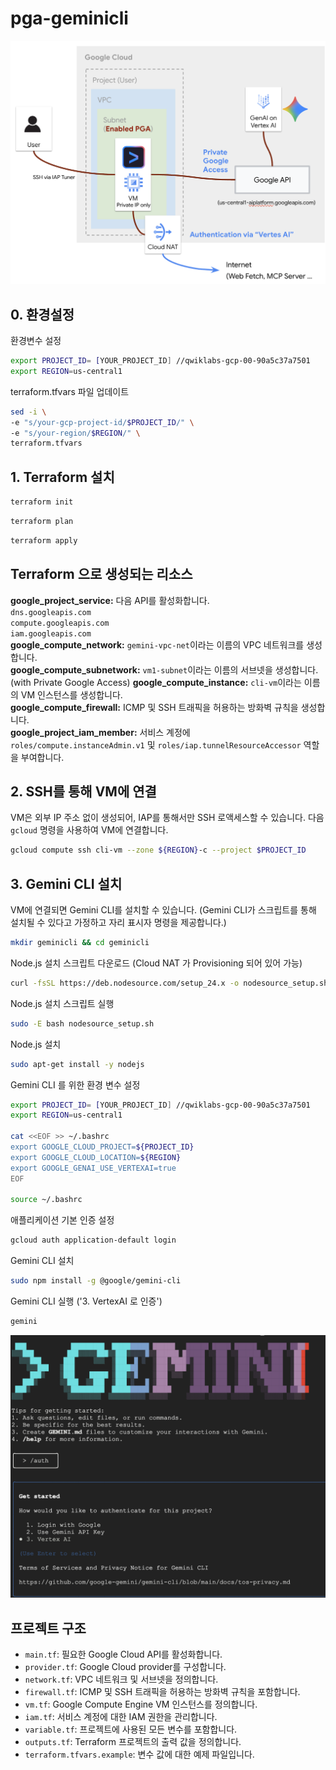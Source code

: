 # pga-geminicli

![alt text](../images/00-pga-geminicli-overall.png)

## 0. 환경설정

환경변수 설정
```bash
export PROJECT_ID= [YOUR_PROJECT_ID] //qwiklabs-gcp-00-90a5c37a7501
export REGION=us-central1
```

terraform.tfvars 파일 업데이트
```bash
sed -i \
-e "s/your-gcp-project-id/$PROJECT_ID/" \
-e "s/your-region/$REGION/" \
terraform.tfvars
```

## 1. Terraform 설치

```bash
terraform init
```
```bash
terraform plan
```
```bash
terraform apply
```

## Terraform 으로 생성되는 리소스
**google_project_service:** 다음 API를 활성화합니다.   
`dns.googleapis.com`   
`compute.googleapis.com`   
`iam.googleapis.com`   
**google_compute_network:** `gemini-vpc-net`이라는 이름의 VPC 네트워크를 생성합니다.   
**google_compute_subnetwork:** `vm1-subnet`이라는 이름의 서브넷을 생성합니다. (with Private Google Access) 
**google_compute_instance:** `cli-vm`이라는 이름의 VM 인스턴스를 생성합니다.   
**google_compute_firewall:** ICMP 및 SSH 트래픽을 허용하는 방화벽 규칙을 생성합니다.    
**google_project_iam_member:** 서비스 계정에 `roles/compute.instanceAdmin.v1` 및 `roles/iap.tunnelResourceAccessor` 역할을 부여합니다.  

## 2. SSH를 통해 VM에 연결

VM은 외부 IP 주소 없이 생성되어, IAP를 통해서만 SSH 로액세스할 수 있습니다.
다음 `gcloud` 명령을 사용하여 VM에 연결합니다.

```bash
gcloud compute ssh cli-vm --zone ${REGION}-c --project $PROJECT_ID
```

## 3. Gemini CLI 설치

VM에 연결되면 Gemini CLI를 설치할 수 있습니다.
(Gemini CLI가 스크립트를 통해 설치될 수 있다고 가정하고 자리 표시자 명령을 제공합니다.)

```bash
mkdir geminicli && cd geminicli
```

Node.js 설치 스크립트 다운로드 (Cloud NAT 가 Provisioning 되어 있어 가능)
```bash
curl -fsSL https://deb.nodesource.com/setup_24.x -o nodesource_setup.sh
```
Node.js 설치 스크립트 실행
```bash
sudo -E bash nodesource_setup.sh
```
Node.js 설치
```bash
sudo apt-get install -y nodejs
```
Gemini CLI 를 위한 환경 변수 설정
```bash
export PROJECT_ID= [YOUR_PROJECT_ID] //qwiklabs-gcp-00-90a5c37a7501
export REGION=us-central1

cat <<EOF >> ~/.bashrc 
export GOOGLE_CLOUD_PROJECT=${PROJECT_ID}
export GOOGLE_CLOUD_LOCATION=${REGION} 
export GOOGLE_GENAI_USE_VERTEXAI=true
EOF

source ~/.bashrc
```
애플리케이션 기본 인증 설정

```bash
gcloud auth application-default login
```
Gemini CLI 설치
```bash
sudo npm install -g @google/gemini-cli
```

Gemini CLI 실행 ('3. VertexAI 로 인증')
```bash
gemini
```
![alt text](../images/01-pga-geminicli-auth.png)


## 프로젝트 구조

-   `main.tf`: 필요한 Google Cloud API를 활성화합니다.
-   `provider.tf`: Google Cloud provider를 구성합니다.
-   `network.tf`: VPC 네트워크 및 서브넷을 정의합니다.
-   `firewall.tf`: ICMP 및 SSH 트래픽을 허용하는 방화벽 규칙을 포함합니다.
-   `vm.tf`: Google Compute Engine VM 인스턴스를 정의합니다.
-   `iam.tf`: 서비스 계정에 대한 IAM 권한을 관리합니다.
-   `variable.tf`: 프로젝트에 사용된 모든 변수를 포함합니다.
-   `outputs.tf`: Terraform 프로젝트의 출력 값을 정의합니다.
-   `terraform.tfvars.example`: 변수 값에 대한 예제 파일입니다.